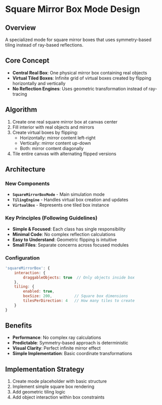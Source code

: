 # Square Mirror Box Mode Design

## Overview
A specialized mode for square mirror boxes that uses symmetry-based tiling instead of ray-based reflections.

## Core Concept
- **Central Real Box**: One physical mirror box containing real objects
- **Virtual Tiled Boxes**: Infinite grid of virtual boxes created by flipping horizontally and vertically
- **No Reflection Engines**: Uses geometric transformation instead of ray-tracing

## Algorithm
1. Create one real square mirror box at canvas center
2. Fill interior with real objects and mirrors
3. Create virtual boxes by flipping:
   - Horizontally: mirror content left-right
   - Vertically: mirror content up-down
   - Both: mirror content diagonally
4. Tile entire canvas with alternating flipped versions

## Architecture

### New Components
- **`SquareMirrorBoxMode`** - Main simulation mode
- **`TilingEngine`** - Handles virtual box creation and updates
- **`VirtualBox`** - Represents one tiled box instance

### Key Principles (Following Guidelines)
- **Simple & Focused**: Each class has single responsibility
- **Minimal Code**: No complex reflection calculations
- **Easy to Understand**: Geometric flipping is intuitive
- **Small Files**: Separate concerns across focused modules

### Configuration
```javascript
'squareMirrorBox': {
    interaction: {
        draggableObjects: true  // Only objects inside box
    },
    tiling: {
        enabled: true,
        boxSize: 200,          // Square box dimensions
        tilesPerDirection: 4   // How many tiles to create
    }
}
```

## Benefits
- **Performance**: No complex ray calculations
- **Predictable**: Symmetry-based approach is deterministic
- **Visual Clarity**: Perfect infinite mirror effect
- **Simple Implementation**: Basic coordinate transformations

## Implementation Strategy
1. Create mode placeholder with basic structure
2. Implement simple square box rendering
3. Add geometric tiling logic
4. Add object interaction within box constraints
